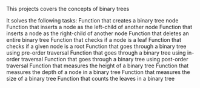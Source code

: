 This projects covers the concepts of binary trees

It solves the following tasks:
Function that creates a binary tree node
Function that inserts a node as the left-child of another node
Function that inserts a node as the right-child of another node
Function that deletes an entire binary tree
Function that checks if a node is a leaf
Function that checks if a given node is a root
Function that goes through a binary tree using pre-order traversal
Function that goes through a binary tree using in-order traversal
Function that goes through a binary tree using post-order traversal
Function that measures the height of a binary tree
Function that measures the depth of a node in a binary tree
Function that measures the size of a binary tree
Function that counts the leaves in a binary tree
